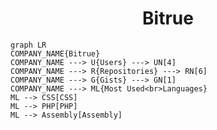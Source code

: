 <h1 align="center">Bitrue</h1>

```mermaid
graph LR
COMPANY_NAME{Bitrue}
COMPANY_NAME ---> U{Users} ---> UN[4]
COMPANY_NAME ---> R{Repositories} ---> RN[6]
COMPANY_NAME ---> G{Gists} ---> GN[1]
COMPANY_NAME ---> ML{Most Used<br>Languages}
ML --> CSS[CSS]
ML --> PHP[PHP]
ML --> Assembly[Assembly]
```
